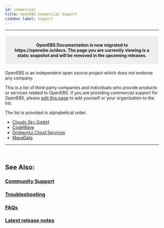 ```yaml
---
id: commercial
title: OpenEBS Commercial Support
sidebar_label: Support
---
```

------

<center><p style="padding: 20px; margin: 20px 0; border-radius: 3px; background-color: #eeeeee;"><strong>
  OpenEBS Documentation is now migrated to https://openebs.io/docs. The page you are currently viewing is a static snapshot and will be removed in the upcoming releases. </strong></p></center>
OpenEBS is an independent open source project which does not endorse any company. 

This is a list of third-party companies and individuals who provide products or services related to OpenEBS. If you are providing commercial support for OpenEBS, please [edit this page](https://github.com/openebs/openebs-docs/edit/staging/docs/commercial.md) to add yourself or your organization to the list.

The list is provided in alphabetical order.

- [Clouds Sky GmbH](https://cloudssky.com/en/)
- [CodeWave](https://codewave.eu/)
- [Gridworkz Cloud Services](https://www.gridworkz.com/)
- [MayaData](https://mayadata.io/)

<hr>
<br>

## See Also:

### [Community Support](/docs/next/support.html)

### [Troubleshooting](/docs/next/troubleshooting.html)

### [FAQs](/docs/next/faq.html)

### [Latest release notes](/docs/next/releases.html)
